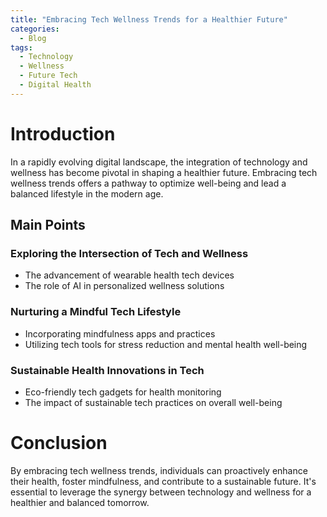 ```yaml
---
title: "Embracing Tech Wellness Trends for a Healthier Future"
categories:
  - Blog
tags:
  - Technology
  - Wellness
  - Future Tech
  - Digital Health
---
```


# Introduction
In a rapidly evolving digital landscape, the integration of technology and wellness has become pivotal in shaping a healthier future. Embracing tech wellness trends offers a pathway to optimize well-being and lead a balanced lifestyle in the modern age.

## Main Points
### Exploring the Intersection of Tech and Wellness
- The advancement of wearable health tech devices
- The role of AI in personalized wellness solutions

### Nurturing a Mindful Tech Lifestyle
- Incorporating mindfulness apps and practices
- Utilizing tech tools for stress reduction and mental health well-being

### Sustainable Health Innovations in Tech
- Eco-friendly tech gadgets for health monitoring
- The impact of sustainable tech practices on overall well-being

# Conclusion
By embracing tech wellness trends, individuals can proactively enhance their health, foster mindfulness, and contribute to a sustainable future. It's essential to leverage the synergy between technology and wellness for a healthier and balanced tomorrow.